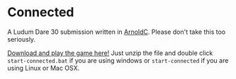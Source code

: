 Connected
====================

A Ludum Dare 30 submission written in [ArnoldC](https://github.com/lhartikk/ArnoldC). Please don't take this too seriously.

[Download and play the game here!](https://github.com/LoadingPleaseWait/Connected/releases/download/v1.0/Connected.zip)
Just unzip the file and double click `start-connected.bat` if you are using windows or `start-connected` if you are using Linux or Mac OSX.

